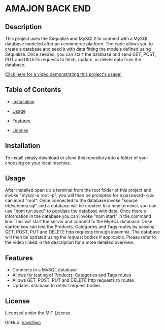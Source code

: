 # AMAJON BACK END

## Description
This project uses the Sequalize and MySQL2 to connect with a MySQL database modeled after an ecommerce platform. The code allows you to create a database and seed it with data fitting the models defined using Sequalize. Once seeded, you can start the database and send GET, POST, PUT and DELETE requests to fetch, update, or delete data from the database.

[Click here for a video demonstrating this project's usage!](https://www.youtube.com/watch?v=5YGqtcgrD-c)


## Table of Contents

- [Installation](#installation)

- [Usage](#usage)

- [Features](#features)

- [License](#license)

## Installation
To install simply download or clone this repository into a folder of your choosing on your local machine.


## Usage
After installed open up a terminal from the root folder of this project and invoke "mysql -u root -p", you will then be prompted for a password--you can input "root". Once connected to the database invoke "source db/schema.sql" and a database will be created. In a new terminal, you can use "npm run seed" to populate the database with data. Once there's information in the database you can invoke "npm start" in the command line. This will start the server and connect to the MySQL database. Once started you can test the Products, Categories and Tags routes by passing GET, POST, PUT and DELETE http requests through insomnia. The database will then be updated using the request bodies if applicable. Please refer to the video linked in the description for a more detailed overview.


## Features
- Connects to a MySQL database
- Allows for testing of Products, Categories and Tags routes
- Allows GET, POST, PUT and DELETE http requests to routes
- Updates database to reflect request bodies

## License
Licensed under the MIT License.

GitHub: [navidliwa](https://github.com/navidliwa)